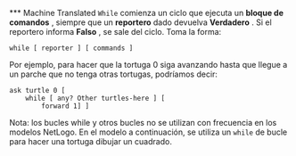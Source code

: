 ﻿*** Machine Translated
`While` comienza un ciclo que ejecuta un **bloque de comandos** , siempre que un **reportero** dado devuelva **Verdadero** . Si el reportero informa **Falso** , se sale del ciclo. Toma la forma:

`while [ reporter ] [ commands ]`

Por ejemplo, para hacer que la tortuga 0 siga avanzando hasta que llegue a un parche que no tenga otras tortugas, podríamos decir: 

```
ask turtle 0 [ 
    while [ any? Other turtles-here ] [ 
    	forward 1] ]
```


Nota: los bucles while y otros bucles no se utilizan con frecuencia en los modelos NetLogo. En el modelo a continuación, se utiliza un `while` de bucle para hacer una tortuga dibujar un cuadrado.